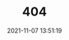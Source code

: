 ---
title: 404
date: 2021-11-07 13:51:19
type: "404"
layout: "404"
description: "Oops～，找不到你想要的页面 :("
---